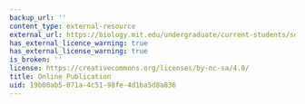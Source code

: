 ```yaml
---
backup_url: ''
content_type: external-resource
external_url: https://biology.mit.edu/undergraduate/current-students/subject-offerings/covid-19-sars-cov-2-and-the-pandemic-fall-2020/
has_external_licence_warning: true
has_external_license_warning: true
is_broken: ''
license: https://creativecommons.org/licenses/by-nc-sa/4.0/
title: Online Publication
uid: 19b00ab5-071a-4c51-98fe-4d1ba5d8a836
---
```

